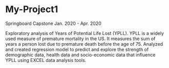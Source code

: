 # My-Project1
Springboard Capstone Jan. 2020 - Apr. 2020

Exploratory analysis of Years of Potential Life Lost (YPLL). YPLL is a widely used measure of premature mortality in the US. It measures the sum of years a
person lost due to premature death before the age of 75. Analyzed and created regression model to predict and explore the strength of demographic data,
health data and socio-economic data that influence YPLL using EXCEL data analysis tools.

